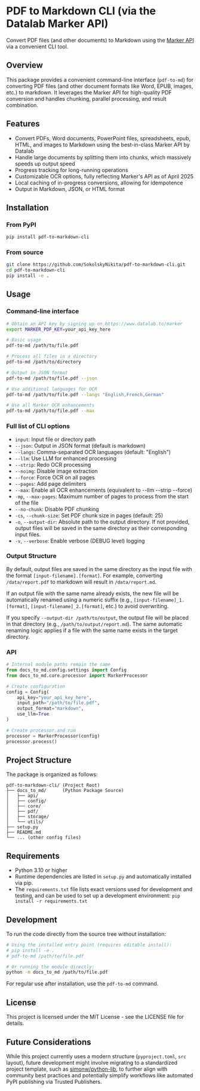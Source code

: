 # PDF to Markdown CLI (via the Datalab Marker API)

Convert PDF files (and other documents) to Markdown using the [Marker API](https://www.datalab.to/marker) via a convenient CLI tool.

## Overview

This package provides a convenient command-line interface (`pdf-to-md`) for converting PDF files (and other document formats like Word, EPUB, images, etc.) to markdown. It leverages the Marker API for high-quality PDF conversion and handles chunking, parallel processing, and result combination.

## Features

- Convert PDFs, Word documents, PowerPoint files, spreadsheets, epub, HTML, and images to Markdown using the best-in-class Marker API by Datalab
- Handle large documents by splitting them into chunks, which massively speeds up output speed
- Progress tracking for long-running operations
- Customizable OCR options, fully reflecting Marker's API as of April 2025
- Local caching of in-progress conversions, allowing for idempotence
- Output in Markdown, JSON, or HTML format

## Installation

### From PyPI

```bash
pip install pdf-to-markdown-cli
```

### From source

```bash
git clone https://github.com/SokolskyNikita/pdf-to-markdown-cli.git 
cd pdf-to-markdown-cli
pip install -e .
```

## Usage

### Command-line interface

```bash
# Obtain an API key by signing up on https://www.datalab.to/marker
export MARKER_PDF_KEY=your_api_key_here

# Basic usage
pdf-to-md /path/to/file.pdf

# Process all files in a directory
pdf-to-md /path/to/directory

# Output in JSON format
pdf-to-md /path/to/file.pdf --json

# Use additional languages for OCR
pdf-to-md /path/to/file.pdf --langs "English,French,German"

# Use all Marker OCR enhancements
pdf-to-md /path/to/file.pdf --max
```

### Full list of CLI options

- `input`: Input file or directory path
- `--json`: Output in JSON format (default is markdown)
- `--langs`: Comma-separated OCR languages (default: "English")
- `--llm`: Use LLM for enhanced processing
- `--strip`: Redo OCR processing
- `--noimg`: Disable image extraction
- `--force`: Force OCR on all pages
- `--pages`: Add page delimiters
- `--max`: Enable all OCR enhancements (equivalent to --llm --strip --force)
- `-mp`, `--max-pages`: Maximum number of pages to process from the start of the file
- `--no-chunk`: Disable PDF chunking
- `-cs`, `--chunk-size`: Set PDF chunk size in pages (default: 25)
- `-o`, `--output-dir`: Absolute path to the output directory. If not provided, output files will be saved in the same directory as their corresponding input files.
- `-v`, `--verbose`: Enable verbose (DEBUG level) logging

### Output Structure

By default, output files are saved in the same directory as the input file with the format `[input-filename].[format]`. For example, converting `/data/report.pdf` to markdown will result in `/data/report.md`.

If an output file with the same name already exists, the new file will be automatically renamed using a numeric suffix (e.g., `[input-filename]_1.[format]`, `[input-filename]_2.[format]`, etc.) to avoid overwriting.

If you specify `--output-dir /path/to/output`, the output file will be placed in that directory (e.g., `/path/to/output/report.md`). The same automatic renaming logic applies if a file with the same name exists in the target directory.

### API

```python
# Internal module paths remain the same
from docs_to_md.config.settings import Config
from docs_to_md.core.processor import MarkerProcessor

# Create configuration
config = Config(
    api_key="your_api_key_here",
    input_path="/path/to/file.pdf",
    output_format="markdown",
    use_llm=True
)

# Create processor and run
processor = MarkerProcessor(config)
processor.process()
```

## Project Structure

The package is organized as follows:

```
pdf-to-markdown-cli/ (Project Root)
├── docs_to_md/      (Python Package Source)
│   ├── api/
│   ├── config/
│   ├── core/
│   ├── pdf/
│   ├── storage/
│   └── utils/
├── setup.py
├── README.md
└── ... (other config files)
```

## Requirements

- Python 3.10 or higher
- Runtime dependencies are listed in `setup.py` and automatically installed via pip.
- The `requirements.txt` file lists exact versions used for development and testing, and can be used to set up a development environment: `pip install -r requirements.txt`

## Development

To run the code directly from the source tree without installation:

```bash
# Using the installed entry point (requires editable install):
# pip install -e .
# pdf-to-md /path/to/file.pdf

# Or running the module directly:
python -m docs_to_md /path/to/file.pdf 
```

For regular use after installation, use the `pdf-to-md` command.

## License

This project is licensed under the MIT License - see the LICENSE file for details.

## Future Considerations

While this project currently uses a modern structure (`pyproject.toml`, `src` layout), future development might involve migrating to a standardized project template, such as [simonw/python-lib](https://github.com/simonw/python-lib), to further align with community best practices and potentially simplify workflows like automated PyPI publishing via Trusted Publishers.